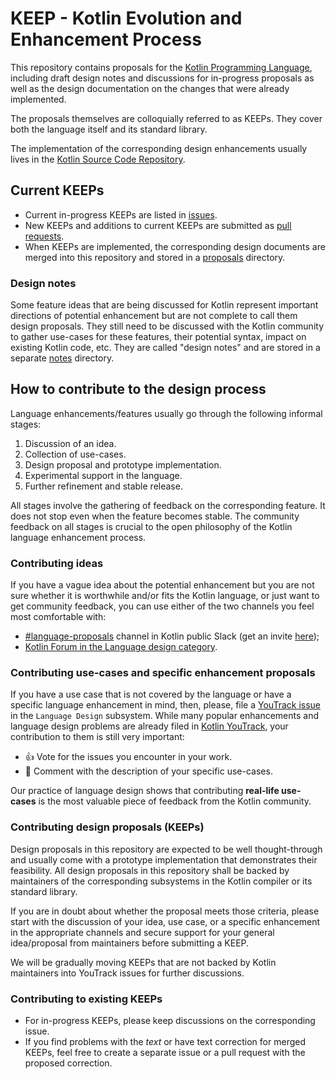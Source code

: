 # KEEP - Kotlin Evolution and Enhancement Process

This repository contains proposals for the [Kotlin Programming Language](https://kotlinlang.org), including 
draft design notes and discussions for in-progress proposals as well as
the design documentation on the changes that were already implemented. 

The proposals themselves are colloquially referred to as KEEPs. 
They cover both the language itself and its standard library. 

The implementation of the corresponding design enhancements usually lives in 
the [Kotlin Source Code Repository](https://github.com/JetBrains/kotlin).

## Current KEEPs

* Current in-progress KEEPs are listed in [issues](https://github.com/Kotlin/KEEP/issues).
* New KEEPs and additions to current KEEPs are submitted as [pull requests](https://github.com/Kotlin/KEEP/pulls).
* When KEEPs are implemented, the corresponding design documents are merged into this repository and stored in a [proposals](proposals) directory.

### Design notes

Some feature ideas that are being discussed for Kotlin represent important directions of potential enhancement but 
are not complete to call them design proposals. They still need to be discussed
with the Kotlin community to gather use-cases for these features, their potential syntax, impact on existing Kotlin code, etc.
They are called "design notes" and are stored in a separate [notes](notes) directory.

## How to contribute to the design process

Language enhancements/features usually go through the following informal stages:

1. Discussion of an idea.
2. Collection of use-cases.
3. Design proposal and prototype implementation.
4. Experimental support in the language.
5. Further refinement and stable release.

All stages involve the gathering of feedback on the corresponding feature.
It does not stop even when the feature becomes stable.
The community feedback on all stages is crucial to the open philosophy of the Kotlin language enhancement process. 

### Contributing ideas

If you have a vague idea about the potential enhancement but you are not sure whether it is worthwhile and/or
fits the Kotlin language, or just want to get community feedback, you can use either
of the two channels you feel most comfortable with:

* [#language-proposals](https://kotlinlang.slack.com/messages/language-proposals/) channel in Kotlin public Slack
  (get an invite [here](http://slack.kotlinlang.org/));
* [Kotlin Forum in the Language design category](https://discuss.kotlinlang.org/c/language-design).

### Contributing use-cases and specific enhancement proposals

If you have a use case that is not covered by the language or have a specific language enhancement in mind,
then, please, file a [YouTrack issue](https://kotl.in/issue) in the `Language Design` subsystem. 
While many popular enhancements and language design problems are already filed in 
[Kotlin YouTrack](https://youtrack.jetbrains.com/issues/KT?project=kt), your contribution to them is still very important:

* 👍 Vote for the issues you encounter in your work.
* 📝 Comment with the description of your specific use-cases.

Our practice of language design shows that contributing **real-life use-cases** is the most valuable piece of 
feedback from the Kotlin community.  

### Contributing design proposals (KEEPs)

Design proposals in this repository are expected to be well thought-through and usually come with
a prototype implementation that demonstrates their feasibility. All design proposals in this repository
shall be backed by maintainers of the corresponding subsystems in the Kotlin compiler or its standard library.

If you are in doubt about whether the proposal meets those criteria, please start with the discussion
of your idea, use case, or a specific enhancement in the appropriate channels and secure support for your general
idea/proposal from maintainers before submitting a KEEP.

We will be gradually moving KEEPs that are not backed by Kotlin maintainers into YouTrack issues for further 
discussions. 

### Contributing to existing KEEPs

* For in-progress KEEPs, please keep discussions on the corresponding issue.
* If you find problems with the _text_ or have text correction for merged KEEPs, feel free to create a separate
  issue or a pull request with the proposed correction.
